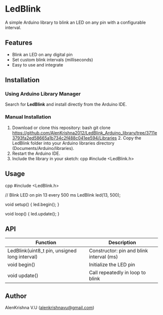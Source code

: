 # LedBlink

A simple Arduino library to blink an LED on any pin with a configurable interval.

## Features

- Blink an LED on any digital pin
- Set custom blink intervals (milliseconds)
- Easy to use and integrate

## Installation

### Using Arduino Library Manager

Search for **LedBlink** and install directly from the Arduino IDE.

### Manual Installation

1. Download or clone this repository:
   bash
   git clone https://github.com/AlenKrishna2012/LedBlink_Arduino_library/tree/3711e3793fa2ed58665a1b734c2f488c041ee594/Libraries
   2. Copy the LedBlink folder into your Arduino libraries directory (Documents/Arduino/libraries).
3. Restart the Arduino IDE.
4. Include the library in your sketch:
   cpp
   #include <LedBlink.h>
   
## Usage

cpp
#include <LedBlink.h>

// Blink LED on pin 13 every 500 ms
LedBlink led(13, 500);

void setup() {
  led.begin();
}

void loop() {
  led.update();
}

## API

| Function                              | Description                         |
|-------------------------------------|-----------------------------------|
| LedBlink(uint8_t pin, unsigned long interval) | Constructor: pin and blink interval (ms) |
| void begin()                      | Initialize the LED pin             |
| void update()                     | Call repeatedly in loop to blink  |

## Author

AlenKrishna V.U (alenkrishnavu@gmail.com)

